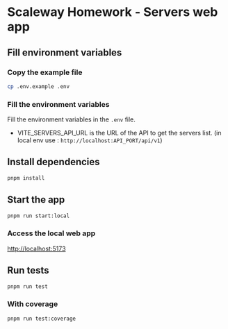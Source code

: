 # Scaleway Homework - Servers web app

## Fill environment variables
### Copy the example file
```bash
cp .env.example .env
```
### Fill the environment variables
Fill the environment variables in the `.env` file.
- VITE_SERVERS_API_URL is the URL of the API to get the servers list. (in local env use : `http://localhost:API_PORT/api/v1`)


## Install dependencies
```bash
pnpm install
```


## Start the app
```bash
pnpm run start:local
```

### Access the local web app
[http://localhost:5173](http://localhost:5173)


## Run tests
```bash
pnpm run test
```

### With coverage
```bash
pnpm run test:coverage
```
